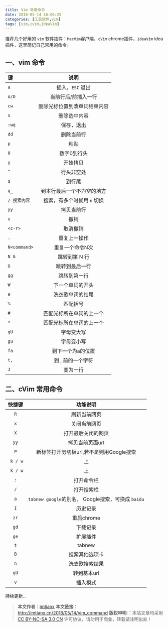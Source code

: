 ```yaml
---
title: Vim 常用命令
date: 2018-05-14 16:06:25
categories: [工具软件,vim]
tags: [vim,cvim,ideaVim]
---
```

推荐几个好用的 `vim` 软件插件：`MacVim`客户端，`cVim` chrome插件，`ideaVim` idea插件，这里简记自己常用的命令。<!--more-->


## 一、vim 命令

|键|说明|
|:----|:----:|
|`a`|插入，`ESC` 退出|
|`o/O`|当前行后/前插入一行|
|`cw`|删除光标位置到改单词结束内容|
|`x`|删除选中内容|
|`:wq`|保存，退出|
|`dd`|删除当前行|
|`p`|粘贴|
|`0`|数字0到行头|
|`y`|开始拷贝|
|`^`|行头非空处|
|`$`|到行尾|
|`g_`|到本行最后一个不为空的地方|
|`/ 搜索内容`|搜索，有多个时候用 `n` 切换|
|`yy`|拷贝当前行|
|`u`|撤销|
|`<c-r>`|取消撤销|
|`.`|重复上一操作|
|`N<command>`|重复一个命令N次|
|`N G`| 跳转到第 N 行|
|`G`|跳转到最后一行|
|`gg`|跳转到第一行|
|`W`|下一个单词的开头|
|`e`|洗衣歌单词的结尾|
|`%`|匹配括号|
|`#`|匹配光标所在单词的上一个|
|`*`|匹配光标所在单词的上一个|
|`gU`|字母变大写|
|`gu`|字母变小写|
|`fa`|到下一个为a的位置|
|`t,`|到 , 前的一个字符|
|`J`|变为一行|


## 二、cVim 常用命令

| 快捷键|功能说明  |
|:---:|:---:|
| `R` |刷新当前网页 |
|`x`|关闭当前网页|
|`X`|打开最后关闭的网页|
|`yy`|拷贝当前页面url|
|`P`|新标签打开剪切板url,若不是则用Google搜索|
|` k / w`|上|
|` k / w`|上|
|`:`|打开命令栏|
|`/`|打开搜索栏|
|`a`|`tabnew google`的别名， Google搜索，可换成 `baidu` |
|`I`|历史记录|
|`zr`|重启chrome|
|`gd`|下载记录|
|`ge`|扩展插件|
|`t`|tabnew|
|`B`|搜索其他选项卡|
|`n`|洗衣歌搜索结果|
|`gU`|转到基本url|
|`v`|插入模式|

持续更新...

> **本文作者**：[imtianx](http://imtianx.cn/about)
> **本文链接**：http://imtianx.cn/2018/05/14/vim_command
> **版权申明**:：本站文章均采用 [CC BY-NC-SA 3.0 CN](http://creativecommons.org/licenses/by-nc-sa/3.0/cn/) 许可协议，请勿用于商业，转载请注明出处！


